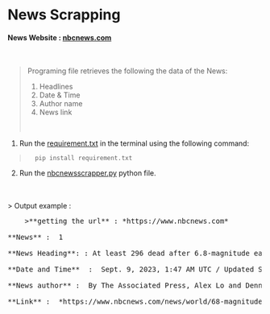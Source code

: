 #  News Scrapping
#### News Website : [nbcnews.com](https://www.nbcnews.com/)
<br>

> Programing file retrieves the following the data of the News:
>    1. Headlines 
>    2. Date & Time
>    3. Author name
>    4. News link
> 
> <br>
>

1. Run the [requirement.txt](https://github.com/dhana56/news_scrapping/blob/master/requirement.txt)
in the terminal using the following command:
>       pip install requirement.txt
2. Run the [nbcnewsscrapper.py](https://github.com/dhana56/news_scrapping/blob/master/nbcnewscrapper.py) python file. 
<br>
<br>
   > Output example : <br><pre>
    >**getting the url** : *https://www.nbcnews.com* <br>
**News** :  1<br>
**News Heading**: : At least 296 dead after 6.8-magnitude earthquake strikes MoroccoMoroccans posted videos showing some buildings turned to rubble and parts of the famous red walls that surround the old city in historic Marrakech damaged.<br>
**Date and Time**  :  Sept. 9, 2023, 1:47 AM UTC / Updated Sept. 9, 2023, 3:27 AM UTC<br>
**News author** :  By The Associated Press, Alex Lo and Dennis Romero<br>
**Link** :  *https://www.nbcnews.com/news/world/68-magnitude-earthquake-strikes-morocco-damaging-buildings-sending-peo-rcna104202*

</pre>